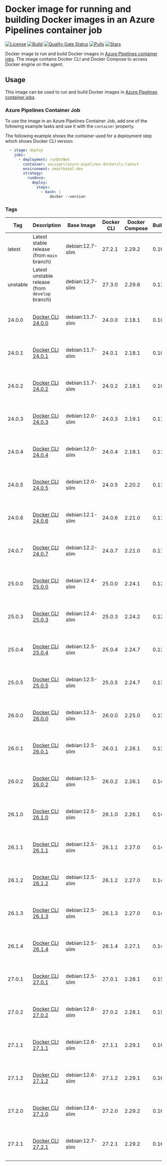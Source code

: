 # Docker image for running and building Docker images in an Azure Pipelines container job

<!-- markdownlint-disable MD013 -->
[![License](https://img.shields.io/badge/license-MIT-blue.svg?style=flat-square)](https://github.com/swissgrc/docker-azure-pipelines-dockercli/blob/main/LICENSE) [![Build](https://img.shields.io/github/actions/workflow/status/swissgrc/docker-azure-pipelines-dockercli/publish.yml?branch=develop&style=flat-square)](https://github.com/swissgrc/docker-azure-pipelines-dockercli/actions/workflows/publish.yml) [![Quality Gate Status](https://sonarcloud.io/api/project_badges/measure?project=swissgrc_docker-azure-pipelines-dockercli&metric=alert_status)](https://sonarcloud.io/summary/new_code?id=swissgrc_docker-azure-pipelines-dockercli) [![Pulls](https://img.shields.io/docker/pulls/swissgrc/azure-pipelines-dockercli.svg?style=flat-square)](https://hub.docker.com/r/swissgrc/azure-pipelines-dockercli) [![Stars](https://img.shields.io/docker/stars/swissgrc/azure-pipelines-dockercli.svg?style=flat-square)](https://hub.docker.com/r/swissgrc/azure-pipelines-dockercli)
<!-- markdownlint-restore -->

Docker image to run and build Docker images in [Azure Pipelines container jobs].
The image contains Docker CLI and Docker Compose to access Docker engine on the agent.

## Usage

This image can be used to run and build Docker images in [Azure Pipelines container jobs].

### Azure Pipelines Container Job

To use the image in an Azure Pipelines Container Job, add one of the following example tasks and use it with the `container` property.

The following example shows the container used for a deployment step which shows Docker CLI version:

```yaml
  - stage: deploy
    jobs:
      - deployment: runDotNet
        container: swissgrc/azure-pipelines-dockercli:latest
        environment: smarthotel-dev
        strategy:
          runOnce:
            deploy:
              steps:
                - bash: |
                    docker --version
```

### Tags

| Tag        | Description                                                                  | Base Image       | Docker CLI | Docker Compose | BuildX | Size                                                                                                                               |
|------------|------------------------------------------------------------------------------|------------------|------------|----------------|--------|------------------------------------------------------------------------------------------------------------------------------------|
| latest     | Latest stable release (from `main` branch)                                   | debian:12.7-slim | 27.2.1     | 2.29.2         | 0.16.2 | ![Docker Image Size (tag)](https://img.shields.io/docker/image-size/swissgrc/azure-pipelines-dockercli/latest?style=flat-square)   |
| unstable   | Latest unstable release (from `develop` branch)                              | debian:12.7-slim | 27.3.0     | 2.29.6         | 0.17.1 | ![Docker Image Size (tag)](https://img.shields.io/docker/image-size/swissgrc/azure-pipelines-dockercli/unstable?style=flat-square) |
| 24.0.0     | [Docker CLI 24.0.0](https://docs.docker.com/engine/release-notes/24.0/#2400) | debian:11.7-slim | 24.0.0     | 2.18.1         | 0.10.4 | ![Docker Image Size (tag)](https://img.shields.io/docker/image-size/swissgrc/azure-pipelines-dockercli/24.0.0?style=flat-square)   |
| 24.0.1     | [Docker CLI 24.0.1](https://docs.docker.com/engine/release-notes/24.0/#2401) | debian:11.7-slim | 24.0.1     | 2.18.1         | 0.10.4 | ![Docker Image Size (tag)](https://img.shields.io/docker/image-size/swissgrc/azure-pipelines-dockercli/24.0.1?style=flat-square)   |
| 24.0.2     | [Docker CLI 24.0.2](https://docs.docker.com/engine/release-notes/24.0/#2402) | debian:11.7-slim | 24.0.2     | 2.18.1         | 0.10.5 | ![Docker Image Size (tag)](https://img.shields.io/docker/image-size/swissgrc/azure-pipelines-dockercli/24.0.2?style=flat-square)   |
| 24.0.3     | [Docker CLI 24.0.3](https://docs.docker.com/engine/release-notes/24.0/#2403) | debian:12.0-slim | 24.0.3     | 2.19.1         | 0.11.1 | ![Docker Image Size (tag)](https://img.shields.io/docker/image-size/swissgrc/azure-pipelines-dockercli/24.0.3?style=flat-square)   |
| 24.0.4     | [Docker CLI 24.0.4](https://docs.docker.com/engine/release-notes/24.0/#2404) | debian:12.0-slim | 24.0.4     | 2.19.1         | 0.11.1 | ![Docker Image Size (tag)](https://img.shields.io/docker/image-size/swissgrc/azure-pipelines-dockercli/24.0.4?style=flat-square)   |
| 24.0.5     | [Docker CLI 24.0.5](https://docs.docker.com/engine/release-notes/24.0/#2405) | debian:12.0-slim | 24.0.5     | 2.20.2         | 0.11.2 | ![Docker Image Size (tag)](https://img.shields.io/docker/image-size/swissgrc/azure-pipelines-dockercli/24.0.5?style=flat-square)   |
| 24.0.6     | [Docker CLI 24.0.6](https://docs.docker.com/engine/release-notes/24.0/#2406) | debian:12.1-slim | 24.0.6     | 2.21.0         | 0.11.2 | ![Docker Image Size (tag)](https://img.shields.io/docker/image-size/swissgrc/azure-pipelines-dockercli/24.0.6?style=flat-square)   |
| 24.0.7     | [Docker CLI 24.0.7](https://docs.docker.com/engine/release-notes/24.0/#2407) | debian:12.2-slim | 24.0.7     | 2.21.0         | 0.11.2 | ![Docker Image Size (tag)](https://img.shields.io/docker/image-size/swissgrc/azure-pipelines-dockercli/24.0.7?style=flat-square)   |
| 25.0.0     | [Docker CLI 25.0.0](https://docs.docker.com/engine/release-notes/25.0/#2500) | debian:12.4-slim | 25.0.0     | 2.24.1         | 0.12.1 | ![Docker Image Size (tag)](https://img.shields.io/docker/image-size/swissgrc/azure-pipelines-dockercli/25.0.0?style=flat-square)   |
| 25.0.3     | [Docker CLI 25.0.3](https://docs.docker.com/engine/release-notes/25.0/#2503) | debian:12.4-slim | 25.0.3     | 2.24.2         | 0.12.1 | ![Docker Image Size (tag)](https://img.shields.io/docker/image-size/swissgrc/azure-pipelines-dockercli/25.0.3?style=flat-square)   |
| 25.0.4     | [Docker CLI 25.0.4](https://docs.docker.com/engine/release-notes/25.0/#2504) | debian:12.5-slim | 25.0.4     | 2.24.7         | 0.13.0 | ![Docker Image Size (tag)](https://img.shields.io/docker/image-size/swissgrc/azure-pipelines-dockercli/25.0.4?style=flat-square)   |
| 25.0.5     | [Docker CLI 25.0.5](https://docs.docker.com/engine/release-notes/25.0/#2505) | debian:12.5-slim | 25.0.5     | 2.24.7         | 0.13.1 | ![Docker Image Size (tag)](https://img.shields.io/docker/image-size/swissgrc/azure-pipelines-dockercli/25.0.5?style=flat-square)   |
| 26.0.0     | [Docker CLI 26.0.0](https://docs.docker.com/engine/release-notes/26.0/#2600) | debian:12.5-slim | 26.0.0     | 2.25.0         | 0.13.1 | ![Docker Image Size (tag)](https://img.shields.io/docker/image-size/swissgrc/azure-pipelines-dockercli/26.0.0?style=flat-square)   |
| 26.0.1     | [Docker CLI 26.0.1](https://docs.docker.com/engine/release-notes/26.0/#2601) | debian:12.5-slim | 26.0.1     | 2.26.1         | 0.13.1 | ![Docker Image Size (tag)](https://img.shields.io/docker/image-size/swissgrc/azure-pipelines-dockercli/26.0.1?style=flat-square)   |
| 26.0.2     | [Docker CLI 26.0.2](https://docs.docker.com/engine/release-notes/26.0/#2602) | debian:12.5-slim | 26.0.2     | 2.26.1         | 0.14.0 | ![Docker Image Size (tag)](https://img.shields.io/docker/image-size/swissgrc/azure-pipelines-dockercli/26.0.2?style=flat-square)   |
| 26.1.0     | [Docker CLI 26.1.0](https://docs.docker.com/engine/release-notes/26.1/#2610) | debian:12.5-slim | 26.1.0     | 2.26.1         | 0.14.0 | ![Docker Image Size (tag)](https://img.shields.io/docker/image-size/swissgrc/azure-pipelines-dockercli/26.1.0?style=flat-square)   |
| 26.1.1     | [Docker CLI 26.1.1](https://docs.docker.com/engine/release-notes/26.1/#2611) | debian:12.5-slim | 26.1.1     | 2.27.0         | 0.14.0 | ![Docker Image Size (tag)](https://img.shields.io/docker/image-size/swissgrc/azure-pipelines-dockercli/26.1.1?style=flat-square)   |
| 26.1.2     | [Docker CLI 26.1.2](https://docs.docker.com/engine/release-notes/26.1/#2612) | debian:12.5-slim | 26.1.2     | 2.27.0         | 0.14.0 | ![Docker Image Size (tag)](https://img.shields.io/docker/image-size/swissgrc/azure-pipelines-dockercli/26.1.2?style=flat-square)   |
| 26.1.3     | [Docker CLI 26.1.3](https://docs.docker.com/engine/release-notes/26.1/#2613) | debian:12.5-slim | 26.1.3     | 2.27.0         | 0.14.0 | ![Docker Image Size (tag)](https://img.shields.io/docker/image-size/swissgrc/azure-pipelines-dockercli/26.1.3?style=flat-square)   |
| 26.1.4     | [Docker CLI 26.1.4](https://docs.docker.com/engine/release-notes/26.1/#2614) | debian:12.5-slim | 26.1.4     | 2.27.1         | 0.14.1 | ![Docker Image Size (tag)](https://img.shields.io/docker/image-size/swissgrc/azure-pipelines-dockercli/26.1.4?style=flat-square)   |
| 27.0.1     | [Docker CLI 27.0.1](https://docs.docker.com/engine/release-notes/27.1/#2701) | debian:12.5-slim | 27.0.1     | 2.28.1         | 0.15.1 | ![Docker Image Size (tag)](https://img.shields.io/docker/image-size/swissgrc/azure-pipelines-dockercli/27.0.1?style=flat-square)   |
| 27.0.2     | [Docker CLI 27.0.2](https://docs.docker.com/engine/release-notes/27.1/#2702) | debian:12.6-slim | 27.0.2     | 2.28.1         | 0.15.1 | ![Docker Image Size (tag)](https://img.shields.io/docker/image-size/swissgrc/azure-pipelines-dockercli/27.0.2?style=flat-square)   |
| 27.1.1     | [Docker CLI 27.1.1](https://docs.docker.com/engine/release-notes/27.1/#2711) | debian:12.6-slim | 27.1.1     | 2.29.1         | 0.16.1 | ![Docker Image Size (tag)](https://img.shields.io/docker/image-size/swissgrc/azure-pipelines-dockercli/27.1.1?style=flat-square)   |
| 27.1.2     | [Docker CLI 27.1.2](https://docs.docker.com/engine/release-notes/27.1/#2712) | debian:12.6-slim | 27.1.2     | 2.29.1         | 0.16.2 | ![Docker Image Size (tag)](https://img.shields.io/docker/image-size/swissgrc/azure-pipelines-dockercli/27.1.2?style=flat-square)   |
| 27.2.0     | [Docker CLI 27.2.0](https://docs.docker.com/engine/release-notes/27.1/#2720) | debian:12.6-slim | 27.2.0     | 2.29.2         | 0.16.2 | ![Docker Image Size (tag)](https://img.shields.io/docker/image-size/swissgrc/azure-pipelines-dockercli/27.2.0?style=flat-square)   |
| 27.2.1     | [Docker CLI 27.2.1](https://docs.docker.com/engine/release-notes/27.1/#2721) | debian:12.7-slim | 27.2.1     | 2.29.2         | 0.16.2 | ![Docker Image Size (tag)](https://img.shields.io/docker/image-size/swissgrc/azure-pipelines-dockercli/27.2.1?style=flat-square)   |

[Azure Pipelines container jobs]: https://docs.microsoft.com/en-us/azure/devops/pipelines/process/container-phases
